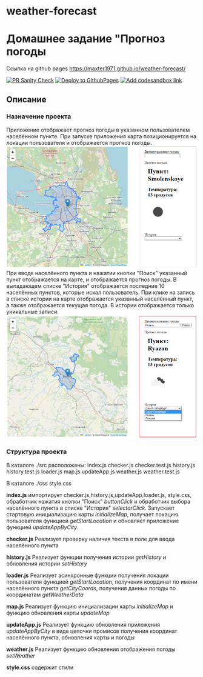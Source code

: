 # weather-forecast

# Домашнее задание "Прогноз погоды

Ссылка на github pages https://maxter1971.github.io/weather-forecast/

[![PR Sanity Check](https://github.com/Maxter1971/weather-forecast/actions/workflows/sanity-check.yml/badge.svg?branch=dev)](https://github.com/Maxter1971/weather-forecast/actions/workflows/sanity-check.yml)
[![Deploy to GithubPages](https://github.com/Maxter1971/weather-forecast/actions/workflows/deploy-to-gh-pages.yml/badge.svg?branch=dev)](https://github.com/Maxter1971/weather-forecast/actions/workflows/deploy-to-gh-pages.yml)
[![Add codesandbox link](https://github.com/Maxter1971/weather-forecast/actions/workflows/codesandbox-link-comment.yml/badge.svg?branch=dev)](https://github.com/Maxter1971/weather-forecast/actions/workflows/codesandbox-link-comment.yml)

## Описание

### Назначение проекта

Приложение отображает прогноз погоды в указанном пользователем населённом пункте.
При запуске приложения карта позиционируется на локации пользователя и отображается
прогноз погоды.
![](./img/1.png)
При вводе населённого пункта и нажатии кнопки "Поиск" указанный пункт отображается на карте,
и отображается прогноз погоды. В выпадающем списке "История" отображается
последние 10 населённых пунктов, которые искал пользователь. При клике на запись в списке
истории на карте отображается указанный населённый пункт, а также отображается текущая погода.
В истории отображается только уникальные записи.
![](./img/2.png)

### Структура проекта

В каталоге ./src расположены:
index.js
checker.js
checker.test.js
history.js
history.test.js
loader.js
map.js
updateApp.js
weather.js
weather.test.js

В каталоге ./css
style.css

**index.js** импортирует checker.js,history.js,updateApp,loader.js, style.css,
обработчик нажатия кнопки "Поиск" _buttonClick_ и обработчик выбора населённого пункта в списке "История"
_selectorClick_. Запускает cтартовую инициализацию карты _initializeMap_, получает локацию пользователя функцией _getStartLocation_
и обновляет приложение функцией _updateAppByCity_.

**checker.js** Реализует проверку наличия текста в поле для ввода населённого пункта

**history.js** Реализует функции получения истории _getHistory_ и обновления истории _setHistory_

**loader.js** Реализует асинхронные функции получения локации пользователя функцией _getStartLocation_, получения координат по имени населённого пункта _getCityCoords_,
получения данных погоды по координатам _getWeatherData_

**map.js** Реализует функцию инициализации карты _initializeMap_ и функцию обновления карты _updateMap_

**updateApp.js** Реализует функцию обновления приложения _updateAppByCity_ в виде цепочки промисов получения координат населённого пункта, обновления карты и погоды

**weather.js** Реализует функцию обновления отображения погоды _setWeather_

**style.css** содержит стили
